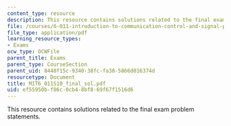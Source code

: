 ```yaml
---
content_type: resource
description: This resource contains solutions related to the final exam problem statements.
file: /courses/6-011-introduction-to-communication-control-and-signal-processing-spring-2010/ef55950bf86c0cb48bf869f67f1516d6_MIT6_011S10_final_sol.pdf
file_type: application/pdf
learning_resource_types:
- Exams
ocw_type: OCWFile
parent_title: Exams
parent_type: CourseSection
parent_uid: 8448f15c-9340-38fc-fa38-5866d016374d
resourcetype: Document
title: MIT6_011S10_final_sol.pdf
uid: ef55950b-f86c-0cb4-8bf8-69f67f1516d6
---
```

This resource contains solutions related to the final exam problem statements.


